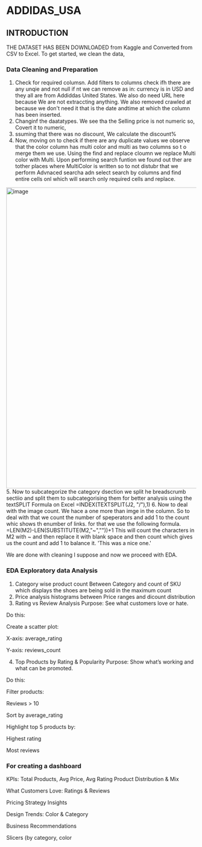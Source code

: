 # ADDIDAS_USA
## INTRODUCTION
THE DATASET HAS BEEN DOWNLOADED from Kaggle and Converted from CSV to Excel.
To get started, we clean the data, 
### Data Cleaning and Preparation
1. Check for required columsn. Add filters to columns check ifh there are any unqie and not null if nt we can remove as in: currency is in USD and they all are from Addiddas United States. We also do need URL here because We are not extraccting anything. We also removed crawled at because we don't need it that is the date andtime at which the column has been inserted. 
2. Changinf the daatatypes. We see tha the Selling price is not numeric so, Covert it to numeric, 
3. ssuming that there was no discount, We calculate the discount%
4. Now, moving on to check if there are any duplicate values we observe that the color column has multi color and multi as two columns so t o merge them we use. Using the find and replace cloumn we replace Multi color with Multi. Upon performing search funtion we found out ther are tother places where MultiColor is written so to not distubr that we perform Advnaced searcha adn select search by columns and find entire cells onl which will search only required cells and replace. 
<img width="796" alt="image" src="https://github.com/user-attachments/assets/1cd1d109-bdc9-420c-b3ec-06d32487d911" />
5. Now to subcategorize the category dsection we split he breadscrumb sectiio and split them to subcategorising them for better analysis using the textSPLIT Formula on Excel =INDEX(TEXTSPLIT(J2, "/"),1)
6. Now to deal with the image count. We hace a one more than imge in the column. So to deal with that we count the number of speperators and add 1 to the count whic shows th enumber of links. for that we use the following formula.
 =LEN(M2)-LEN(SUBSTITUTE(M2,"~",""))+1
This will count the characters in M2 with ~ and then replace it with blank space and then count which gives us the count and add 1 to balance it. 'This was a nice one.'



We are done with cleaning I suppose and now we proceed with EDA. 
### EDA Exploratory data Analysis
1. Category wise product count
Between Category and count of SKU which displays the shoes are being sold in the maximum count
2. Price analysis
histograms between Price ranges and dicount distribution
3. Rating vs Review Analysis
Purpose: See what customers love or hate.

Do this:

Create a scatter plot:

X-axis: average_rating

Y-axis: reviews_count

4. Top Products by Rating & Popularity
Purpose: Show what’s working and what can be promoted.

Do this:

Filter products:

Reviews > 10

Sort by average_rating

Highlight top 5 products by:

Highest rating

Most reviews

### For creating a dashboard
KPIs: Total Products, Avg Price, Avg Rating
Product Distribution & Mix

What Customers Love: Ratings & Reviews

Pricing Strategy Insights

Design Trends: Color & Category

Business Recommendations

Slicers (by category, color



